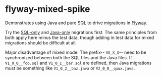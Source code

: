 # flyway-mixed-spike

Demonstrates using Java and pure SQL to drive migrations in [Flyway](https://flywaydb.org/).

Try the [SQL-only](https://github.com/ajwhatling-wk/flyway-spike) and [Java-only](https://github.com/ajwhatling-wk/flyway-java-spike) migrations first.  The same principles from both apply here minus the test data, though adding in test data for mixed migrations should be difficult at all.

Major disadvantage of mixed mode: The prefix-- `VX_X_X`-- need to be synchronized between both the SQL files and the Java files.  If `V1_0_0__foo.sql` and `V1_0_1__bar.sql` are defined, then Java migrations must be something like `V1_0_2__baz.java` or `V2_0_0__quux.java`.